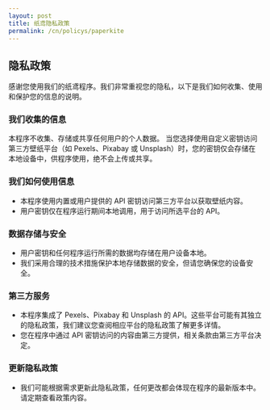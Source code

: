 ```yaml
---
layout: post
title: 纸鸢隐私政策
permalink: /cn/policys/paperkite
---
```


## 隐私政策

感谢您使用我们的纸鸢程序。我们非常重视您的隐私，以下是我们如何收集、使用和保护您的信息的说明。

### 我们收集的信息
本程序不收集、存储或共享任何用户的个人数据。
当您选择使用自定义密钥访问第三方壁纸平台（如 Pexels、Pixabay 或 Unsplash）时，您的密钥仅会存储在本地设备中，供程序使用，绝不会上传或共享。

### 我们如何使用信息
- 本程序使用内置或用户提供的 API 密钥访问第三方平台以获取壁纸内容。
- 用户密钥仅在程序运行期间本地调用，用于访问所选平台的 API。

### 数据存储与安全
- 用户密钥和任何程序运行所需的数据均存储在用户设备本地。
- 我们采用合理的技术措施保护本地存储数据的安全，但请您确保您的设备安全。

### 第三方服务
- 本程序集成了 Pexels、Pixabay 和 Unsplash 的 API。这些平台可能有其独立的隐私政策，我们建议您查阅相应平台的隐私政策了解更多详情。
- 您在程序中通过 API 密钥访问的内容由第三方提供，相关条款由第三方平台决定。

### 更新隐私政策
- 我们可能根据需求更新此隐私政策，任何更改都会体现在程序的最新版本中。请定期查看政策内容。

